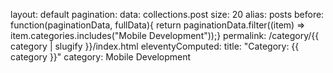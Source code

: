 layout: default
pagination:
  data: collections.post
  size: 20
  alias: posts
  before: function(paginationData, fullData){ return paginationData.filter((item)
    => item.categories.includes("Mobile Development"));}
permalink: /category/{{ category | slugify }}/index.html
eleventyComputed:
  title: "Category: {{ category }}"
category: Mobile Development

